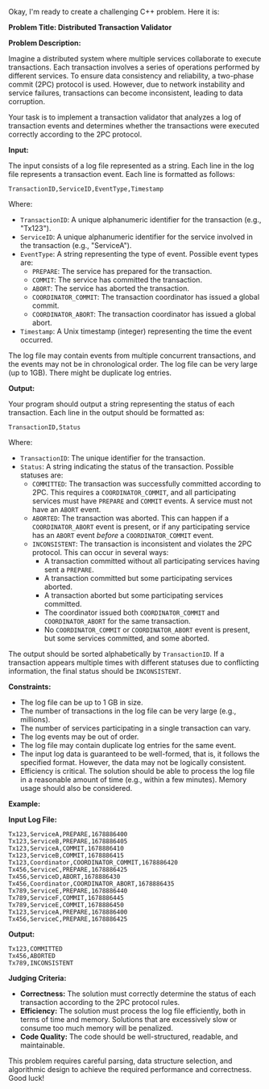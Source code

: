 Okay, I'm ready to create a challenging C++ problem. Here it is:

**Problem Title: Distributed Transaction Validator**

**Problem Description:**

Imagine a distributed system where multiple services collaborate to execute transactions. Each transaction involves a series of operations performed by different services.  To ensure data consistency and reliability, a two-phase commit (2PC) protocol is used.  However, due to network instability and service failures, transactions can become inconsistent, leading to data corruption.

Your task is to implement a transaction validator that analyzes a log of transaction events and determines whether the transactions were executed correctly according to the 2PC protocol.

**Input:**

The input consists of a log file represented as a string. Each line in the log file represents a transaction event.  Each line is formatted as follows:

`TransactionID,ServiceID,EventType,Timestamp`

Where:

*   `TransactionID`: A unique alphanumeric identifier for the transaction (e.g., "Tx123").
*   `ServiceID`: A unique alphanumeric identifier for the service involved in the transaction (e.g., "ServiceA").
*   `EventType`: A string representing the type of event.  Possible event types are:
    *   `PREPARE`: The service has prepared for the transaction.
    *   `COMMIT`: The service has committed the transaction.
    *   `ABORT`: The service has aborted the transaction.
    *   `COORDINATOR_COMMIT`: The transaction coordinator has issued a global commit.
    *   `COORDINATOR_ABORT`: The transaction coordinator has issued a global abort.
*   `Timestamp`: A Unix timestamp (integer) representing the time the event occurred.

The log file may contain events from multiple concurrent transactions, and the events may not be in chronological order.  The log file can be very large (up to 1GB).  There might be duplicate log entries.

**Output:**

Your program should output a string representing the status of each transaction.  Each line in the output should be formatted as:

`TransactionID,Status`

Where:

*   `TransactionID`: The unique identifier for the transaction.
*   `Status`: A string indicating the status of the transaction. Possible statuses are:
    *   `COMMITTED`: The transaction was successfully committed according to 2PC.  This requires a `COORDINATOR_COMMIT`, and all participating services must have `PREPARE` and `COMMIT` events.  A service must not have an `ABORT` event.
    *   `ABORTED`: The transaction was aborted.  This can happen if a `COORDINATOR_ABORT` event is present, or if any participating service has an `ABORT` event *before* a `COORDINATOR_COMMIT` event.
    *   `INCONSISTENT`: The transaction is inconsistent and violates the 2PC protocol. This can occur in several ways:
        *   A transaction committed without all participating services having sent a `PREPARE`.
        *   A transaction committed but some participating services aborted.
        *   A transaction aborted but some participating services committed.
        *   The coordinator issued both `COORDINATOR_COMMIT` and `COORDINATOR_ABORT` for the same transaction.
        *   No `COORDINATOR_COMMIT` or `COORDINATOR_ABORT` event is present, but some services committed, and some aborted.

The output should be sorted alphabetically by `TransactionID`. If a transaction appears multiple times with different statuses due to conflicting information, the final status should be `INCONSISTENT`.

**Constraints:**

*   The log file can be up to 1 GB in size.
*   The number of transactions in the log file can be very large (e.g., millions).
*   The number of services participating in a single transaction can vary.
*   The log events may be out of order.
*   The log file may contain duplicate log entries for the same event.
*   The input log data is guaranteed to be well-formed, that is, it follows the specified format. However, the data may not be logically consistent.
*   Efficiency is critical. The solution should be able to process the log file in a reasonable amount of time (e.g., within a few minutes). Memory usage should also be considered.

**Example:**

**Input Log File:**

```
Tx123,ServiceA,PREPARE,1678886400
Tx123,ServiceB,PREPARE,1678886405
Tx123,ServiceA,COMMIT,1678886410
Tx123,ServiceB,COMMIT,1678886415
Tx123,Coordinator,COORDINATOR_COMMIT,1678886420
Tx456,ServiceC,PREPARE,1678886425
Tx456,ServiceD,ABORT,1678886430
Tx456,Coordinator,COORDINATOR_ABORT,1678886435
Tx789,ServiceE,PREPARE,1678886440
Tx789,ServiceF,COMMIT,1678886445
Tx789,ServiceE,COMMIT,1678886450
Tx123,ServiceA,PREPARE,1678886400
Tx456,ServiceC,PREPARE,1678886425
```

**Output:**

```
Tx123,COMMITTED
Tx456,ABORTED
Tx789,INCONSISTENT
```

**Judging Criteria:**

*   **Correctness:**  The solution must correctly determine the status of each transaction according to the 2PC protocol rules.
*   **Efficiency:**  The solution must process the log file efficiently, both in terms of time and memory.  Solutions that are excessively slow or consume too much memory will be penalized.
*   **Code Quality:**  The code should be well-structured, readable, and maintainable.

This problem requires careful parsing, data structure selection, and algorithmic design to achieve the required performance and correctness. Good luck!
